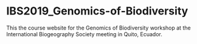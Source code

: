 # IBS2019_Genomics-of-Biodiversity
This the course website for the Genomics of Biodiversity workshop at the International Biogeography Society meeting in Quito, Ecuador.
